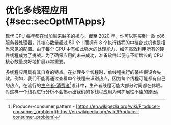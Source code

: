 # 优化多线程应用 {#sec:secOptMTApps}

现代 CPU 每年都在增加越来越多的核心。截至 2020 年，你可以购买到一款 x86 服务器处理器，其核心数量超过 50 个！而拥有 8 个执行线程的中档台式机也是相当常见的配置。由于每个 CPU 中有如此强大的处理能力，如何高效利用所有的硬件线程成为了挑战。为了确保应用的未来成功，准备软件以便与不断增长的 CPU 核心数量良好地扩展非常重要。

多线程应用具有其自身的特点。在处理多个线程时，单线程执行的某些假设会失效。例如，我们不能再通过查看单个线程来识别热点，因为每个线程可能都有自己的热点。在流行的[生产者-消费者](https://en.wikipedia.org/wiki/Producer–consumer_problem)[^5]设计中，生产者线程可能大部分时间都在休眠。对这样一个线程进行分析不会揭示出我们的多线程应用为何扩展性不佳的原因。

[^5]: Producer-consumer pattern - [https://en.wikipedia.org/wiki/Producer-consumer_problem](https://en.wikipedia.org/wiki/Producer-consumer_problem)